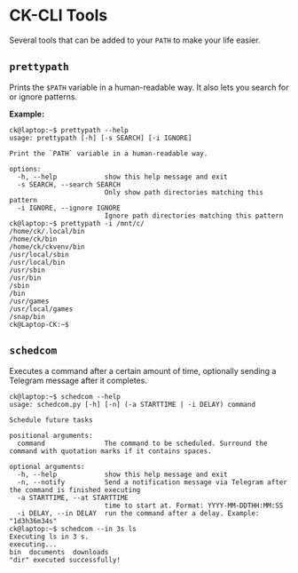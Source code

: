 # CK-CLI Tools

Several tools that can be added to your `PATH` to make your life easier.

## `prettypath`

Prints the `$PATH` variable in a human-readable way. It also lets you search for or ignore patterns.

**Example:**
```
ck@laptop:~$ prettypath --help
usage: prettypath [-h] [-s SEARCH] [-i IGNORE]

Print the `PATH` variable in a human-readable way.

options:
  -h, --help            show this help message and exit
  -s SEARCH, --search SEARCH
                        Only show path directories matching this pattern
  -i IGNORE, --ignore IGNORE
                        Ignore path directories matching this pattern
ck@laptop:~$ prettypath -i /mnt/c/
/home/ck/.local/bin
/home/ck/bin
/home/ck/ckvenv/bin
/usr/local/sbin
/usr/local/bin
/usr/sbin
/usr/bin
/sbin
/bin
/usr/games
/usr/local/games
/snap/bin
ck@Laptop-CK:~$
```

## `schedcom`

Executes a command after a certain amount of time, optionally sending a Telegram message after it completes.

```
ck@laptop:~$ schedcom --help
usage: schedcom.py [-h] [-n] (-a STARTTIME | -i DELAY) command

Schedule future tasks

positional arguments:
  command               The command to be scheduled. Surround the command with quotation marks if it contains spaces.

optional arguments:
  -h, --help            show this help message and exit
  -n, --notify          Send a notification message via Telegram after the command is finished executing
  -a STARTTIME, --at STARTTIME
                        time to start at. Format: YYYY-MM-DDTHH:MM:SS
  -i DELAY, --in DELAY  run the command after a delay. Example: "1d3h36m34s"
ck@laptop:~$ schedcom --in 3s ls
Executing ls in 3 s.
executing...
bin  documents  downloads
"dir" executed successfully!
```
